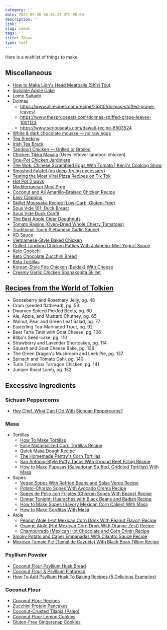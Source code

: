 ```yaml
---
category: ''
date: 2022-05-30 08:46:23 UTC-05:00
description: ''
link: ''
slug: ideas
tags: ''
title: Ideas
type: text
---
```

Here is a wishlist of things to make.

## Miscellaneous
- [How to Make Lion's Head Meatballs (Shīzi Tóu)](https://www.youtube.com/watch?v=OhDdG6WZbZ8)
- [Invisible Apple Cake](https://www.seriouseats.com/gateau-invisible)
- [Lomo Saltado](https://www.seriouseats.com/lomo-saltado-peruvian-stir-fried-beef-with-onion-tomatoes-and-french-fries)
- Dolmas
    - <https://www.allrecipes.com/recipe/25310/dolmas-stuffed-grape-leaves/>
    - <https://www.thespruceeats.com/dolmas-stuffed-grape-leaves-1001123>
    - <https://www.seriouseats.com/dawali-recipe-6503524>
- [White & dark chocolate mousse — no raw eggs](https://www.youtube.com/watch?v=lR8nisZUXWM)
- [Tea Smoking](https://www.seriouseats.com/seriously-asian-tea-smoking-meat-fish-chicken)
- [Irish Tea Brack](https://www.seriouseats.com/irish-tea-brack-tea-soaked-raisin-bread-recipe)
- [Tandoori Chicken — Grilled or Broiled](https://www.youtube.com/watch?v=GcWYXQ5vILs)
- [Chicken Tikka Masala](https://www.youtube.com/watch?v=gstyp2ZgZ1s) (Uses leftover tandoori chicken)
- [One-Pot Chicken Jardiniere](https://www.youtube.com/watch?v=ahelFHU1WBE)
- [The Wok: Chinese Scrambled Eggs With Tomato | Kenji's Cooking Show](https://www.youtube.com/watch?v=gb37bRsBxZA)
- [Smashed Falafel (no deep-frying necessary)](https://www.youtube.com/watch?v=8bQjoGat0sM)
- [Testing the Most Viral Pizza Recipes on Tik Tok](https://www.youtube.com/watch?v=-Byx_ndKeHk)
- [Hot Pot 2 ways](https://www.youtube.com/watch?v=EApkyOBewEw)
- [Mediterranean Meal Prep](https://www.youtube.com/watch?v=Gq_Mzs-mxJY)
- [Coconut and Ají Amarillo–Braised Chicken Recipe](https://www.seriouseats.com/braised-chicken-aji-amarillo-coconut-milk-recipe)
- [Easy Cioppino](https://recipesage.com/#/recipe/e7304a5b-1a59-49fa-9abc-886745bc8a85?version=v2.8.0&usp=sharing)
- [Skillet Moussaka Recipe (Low-Carb, Gluten-Free)](https://lowcarbyum.com/skillet-moussaka/)
- [Sous Vide 101: Duck Breast](https://www.seriouseats.com/sous-vide-101-duck-breast-recipe)
- [Sous Vide Duck Confit](https://www.seriouseats.com/sous-vide-duck-confit-recipe)
- [The Best Apple Cider Doughnuts](https://www.seriouseats.com/the-best-apple-cider-donuts)
- [Tomato Raisins (Oven-Dried Whole Cherry Tomatoes)](https://www.seriouseats.com/tomato-raisins-oven-dried-whole-cherry-tomatoes)
- [Traditional Toum (Lebanese Garlic Sauce)](https://www.seriouseats.com/traditional-toum)
- [XO Sauce](https://www.seriouseats.com/xo-sauce)
- [Vietnamese-Style Baked Chicken](https://www.seriouseats.com/vietnamese-style-baked-chicken-recipe)
- [Grilled Tandoori Chicken Patties With Jalapeño-Mint Yogurt Sauce](https://www.seriouseats.com/grilled-tandoori-chicken-patties-with-jalapeno-mint-yogurt-sauce)
- [Keto Gnocchi](https://thebigmansworld.com/keto-gnocchi/)
- [Keto Chocolate Zucchini Bread](https://thebigmansworld.com/keto-chocolate-zucchini-bread/)
- [Keto Tortillas](https://thebigmansworld.com/keto-tortillas-recipe/)
- [Korean-Style Fire Chicken (Buldak) With Cheese](https://www.seriouseats.com/korean-style-fire-chicken-buldak-with-cheese)
- [Creamy Garlic Chicken Spanakopita Skillet](https://www.seriouseats.com/one-pot-chicken-spanakopita-skillet-pie-recipe)

## [Recipes from the World of Tolkien](https://www.amazon.com/Recipes-World-Tolkien-Inspired-Legends/dp/1645174425)
- Gooseberry and Rosemary Jelly, pg. 48
- Cram (seeded flatbread), pg. 53
- Dwarven Spiced Pickled Beets, pg. 60
- Ale, Apple, and Mustard Chutney, pg. 65
- Walnut, Pear and Green Leaf Salad, pg. 77
- Easterling Tea-Marinated Trout, pg. 92
- Beet Tarte Tatin with Goat Cheese, pg. 106
- Bilbo's Seed-cake, pg. 110
- Strawberry and Lavender Shortcakes, pg. 114
- Squash and Goat Cheese Bake, pg. 136
- The Green Dragon's Mushroom and Leek Pie, pg. 137
- Spinach and Tomato Dahl, pg. 140
- Turin Turambar Tarragon Chicken, pg. 141
- Juniper Roast Lamb, pg. 152

## Excessive Ingredients

### Sichuan Peppercorns
- [Hey Chef, What Can I Do With Sichuan Peppercorns?](https://www.seriouseats.com/what-to-do-with-sichuan-peppercorns)

### Masa

- Tortillas
    - [How To Make Tortillas](https://www.seriouseats.com/how-to-make-tortillas)
    - [Easy Nixtamalized Corn Tortillas Recipe](https://www.seriouseats.com/nixtamalized-corn-tortilla-masa-recipe)
    - [Quick Masa Dough Recipe](https://www.seriouseats.com/masa-dough-recipe)
    - [The Homemade Pantry's Corn Tortillas](https://www.seriouseats.com/how-to-make-corn-tortillas-from-scratch)
    - [San Antonio-Style Puffy Tacos With Ground Beef Filling Recipe](https://www.seriouseats.com/puffy-tacos-ground-beef-san-antonio-recipe)
    - [How to Make Pupusas (Salvadoran Stuffed, Griddled Tortillas) With Masa](https://www.seriouseats.com/how-to-make-pupusas-salvadoran-stuffed-griddled-tortillas-with-beans-cheese-cabbage-slaw)
- Sopes
    - [Vegan Sopes With Refried Beans and Salsa Verde Recipe](https://www.seriouseats.com/vegan-sopes-with-refried-beans-salsa-verde-recipe)
    - [Potato-Chorizo Sopes With Avocado Crema Recipe](https://www.seriouseats.com/draft-potato-chorizo-sopes-avocado-crema-recipe)
    - [Sopes de Pollo con Frijoles (Chicken Sopes With Beans) Recipe](https://www.seriouseats.com/sopes-de-pollo-con-frijoles-chicken-sopes-with-beans-recipe)
    - [Dinner Tonight: Huaraches with Black Beans and Radish Recipe](https://www.seriouseats.com/huaraches-with-black-beans-and-radish-recipe)
    - [How to Make Sopes (Savory Mexican Corn Cakes) With Masa](https://www.seriouseats.com/how-to-make-sopes-masa-corn-cakes)
    - [How to Make Gorditas With Masa](https://www.seriouseats.com/how-to-make-gorditas-with-homemade-masa)
- Atole
    - [Peanut Atole (Hot Mexican Corn Drink With Peanut Flavor) Recipe](https://www.seriouseats.com/peanut-atole-hot-mexican-corn-drink-peanut-recipe)
    - [Orange Atole (Hot Mexican Corn Drink With Orange Zest) Recipe](https://www.seriouseats.com/orange-atole-hot-mexican-corn-drink-orange-recipe)
    - [Champurrado (Mexican Hot Chocolate and Corn Drink) Recipe](https://www.seriouseats.com/champurrado-mexican-hot-chocolate-corn-drink-recipe)
- [Smoky Potato and Caper Empanadas With Cilantro Sauce Recipe](https://www.seriouseats.com/smoky-potato-and-caper-empanadas-with-cilantr-recipe)
- [Mexican Tamale Pie (Tamal de Cazuela) With Black Bean Filling Recipe](https://www.seriouseats.com/mexican-tamale-pie-cazuela-de-tamal-black-bean-recipe)

### Psyllium Powder
- [Coconut Flour Psyllium Husk Bread](https://lowcarbyum.com/coconut-flour-psyllium-husk-bread-recipe-paleo/)
- [Coconut Flour & Psyllium Flatbread](https://divaliciousrecipes.com/coconut-flour-psyllium-flatbread/)
- [How To Add Psyllium Husk To Baking Recipes (5 Delicious Examples)](https://foodhow.com/how-to-add-psyllium-husk-to-baking-recipes/)

### Coconut Flour
- [Coconut Flour Recipes](https://thecoconutmama.com/coconut-flour-recipes/)
- [Zucchini Protein Pancakes](https://www.allrecipes.com/recipe/258932/zucchini-protein-pancakes/)
- [Coconut-Crusted Tilapia (Paleo)](https://www.allrecipes.com/recipe/237551/coconut-crusted-tilapia-paleo/)
- [Coconut Flour Lemon Cookies](https://www.allrecipes.com/recipe/259246/coconut-flour-lemon-cookies/)
- [Gluten-Free Gingersnap Cookies](https://www.allrecipes.com/recipe/276476/gluten-free-gingersnap-cookies/)
